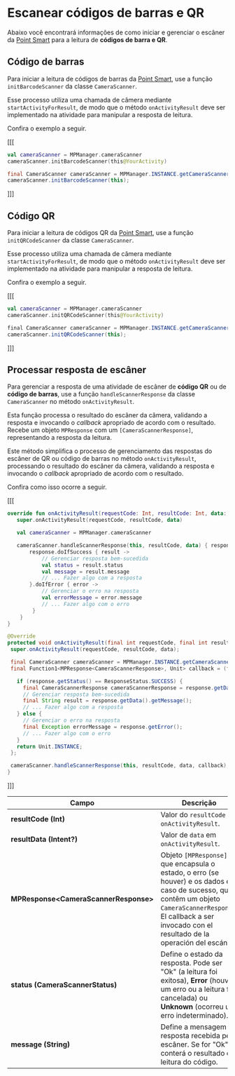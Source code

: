 # Escanear códigos de barras e QR

Abaixo você encontrará informações de como iniciar e gerenciar o escâner da [Point Smart](/developers/pt/docs/mp-point/landing) para a leitura de **códigos de barra e QR**.

## Código de barras

Para iniciar a leitura de códigos de barras da [Point Smart](/developers/pt/docs/mp-point/landing), use a função `initBarcodeScanner` da classe `CameraScanner`. 

Esse processo utiliza uma chamada de câmera mediante `startActivityForResult`, de modo que o método `onActivityResult` deve ser implementado na atividade para manipular a resposta de leitura. 

Confira o exemplo a seguir.

[[[
```kotlin
val cameraScanner = MPManager.cameraScanner
cameraScanner.initBarcodeScanner(this@YourActivity)
```
```java
final CameraScanner cameraScanner = MPManager.INSTANCE.getCameraScanner();
cameraScanner.initBarcodeScanner(this);
```
]]]

## Código QR

Para iniciar a leitura de códigos QR da [Point Smart](/developers/pt/docs/mp-point/landing), use a função `initQRCodeScanner` da classe `CameraScanner`. 

Esse processo utiliza uma chamada de câmera mediante `startActivityForResult`, de modo que o método `onActivityResult` deve ser implementado na atividade para manipular a resposta de leitura. 

Confira o exemplo a seguir.

[[[
```kotlin
val cameraScanner = MPManager.cameraScanner
cameraScanner.initQRCodeScanner(this@YourActivity)
```
```java
final CameraScanner cameraScanner = MPManager.INSTANCE.getCameraScanner();
cameraScanner.initQRCodeScanner(this);
```
]]]

## Processar resposta de escâner

Para gerenciar a resposta de uma atividade de escâner de **código QR** ou de **código de barras**, use a função `handleScannerResponse` da classe `CameraScanner` no método `onActivityResult`. 

Esta função processa o resultado do escâner da câmera, validando a resposta e invocando o _callback_ apropriado de acordo com o resultado. Recebe um objeto `MPResponse` com um `[CameraScannerResponse]`, representando a resposta da leitura.

Este método simplifica o processo de gerenciamento das respostas do escâner de QR ou código de barras no método `onActivityResult`, processando o resultado do escâner da câmera, validando a resposta e invocando o _callback_ apropriado de acordo com o resultado.

Confira como isso ocorre a seguir.

[[[
```kotlin
override fun onActivityResult(requestCode: Int, resultCode: Int, data: Intent?) {
   super.onActivityResult(requestCode, resultCode, data)

   val cameraScanner = MPManager.cameraScanner

   cameraScanner.handleScannerResponse(this, resultCode, data) { response ->
       response.doIfSuccess { result ->
           // Gerenciar resposta bem-sucedida
           val status = result.status
           val message = result.message
           // ... Fazer algo com a resposta
       }.doIfError { error ->
           // Gerenciar o erro na resposta
           val errorMessage = error.message
           // ... Fazer algo com o erro
        }
    }
}
```
```java
@Override
protected void onActivityResult(final int requestCode, final int resultCode, final Intent data) {
 super.onActivityResult(requestCode, resultCode, data);

 final CameraScanner cameraScanner = MPManager.INSTANCE.getCameraScanner();
 final Function1<MPResponse<CameraScannerResponse>, Unit> callback = (final MPResponse<CameraScannerResponse> response) -> {

   if (response.getStatus() == ResponseStatus.SUCCESS) {
     final CameraScannerResponse cameraScannerResponse = response.getData();
     // Gerenciar resposta bem-sucedida
     final String result = response.getData().getMessage();
     // ... Fazer algo com a resposta
   } else {
     // Gerenciar o erro na resposta
     final Exception errorMessage = response.getError();
     // ... Fazer algo com o erro
   }
   return Unit.INSTANCE;
 };

 cameraScanner.handleScannerResponse(this, resultCode, data, callback);
}
```
]]]

|Campo|Descrição|
|---|---|
|**resultCode (Int)**| Valor do `resultCode` em `onActivityResult`.|
|**resultData (Intent?)**|Valor de `data` em `onActivityResult`.|
|**MPResponse&lt;CameraScannerResponse&gt;**| Objeto `[MPResponse]` que encapsula o estado, o erro (se houver) e os dados em caso de sucesso, que contêm um objeto `CameraScannerResponse`. El callback a ser invocado con el resultado de la operación del escáner. |
|**status (CameraScannerStatus)**| Define o estado da resposta. Pode ser "Ok" (a leitura foi exitosa), **Error** (houve um erro ou a leitura foi cancelada) ou **Unknown** (ocorreu um erro indeterminado).|
|**message (String)**| Define a mensagem da resposta recebida pelo escâner. Se for "Ok", conterá o resultado da leitura do código.|